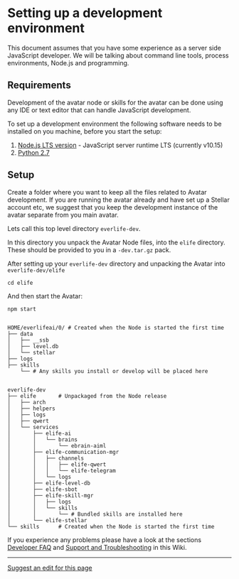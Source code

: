 # Setting up a development environment

This document assumes that you have some experience as a server side JavaScript developer. We will be talking about command line tools, process environments, Node.js and programming.  

## Requirements

Development of the avatar node or skills for the avatar can be done using any IDE or text editor that can handle JavaScript development. 

To set up a development environment the following software needs to be installed on you machine, before you start the setup:

1. [Node.js LTS version](https://nodejs.org) - JavaScript server runtime LTS (currently v10.15)
2. [Python 2.7](https://www.python.org/)

## Setup

Create a folder where you want to keep all the files related to Avatar development. If you are running the avatar already and have set up a Stellar account etc, we suggest that you keep the development instance of the avatar separate from you main avatar.

Lets call this top level directory `everlife-dev`.

In this directory you unpack the Avatar Node files, into the `elife` directory. These should be provided to you in a `-dev.tar.gz` pack.

After setting up your `everlife-dev` directory and unpacking the Avatar into `everlife-dev/elife`

    cd elife
    
And then start the Avatar:

    npm start


    HOME/everlifeai/0/ # Created when the Node is started the first time
    ├── data
    │   ├── __ssb
    │   ├── level.db
    │   └── stellar
    ├── logs
    ├── skills
        └── # Any skills you install or develop will be placed here


    everlife-dev
    ├── elife       # Unpackaged from the Node release 
    │   ├── arch
    │   ├── helpers
    │   ├── logs
    │   ├── qwert
    │   └── services
    │       ├── elife-ai
    │       │   └── brains
    │       │       └── ebrain-aiml
    │       ├── elife-communication-mgr
    │       │   ├── channels
    │       │   │   ├── elife-qwert
    │       │   │   └── elife-telegram
    │       │   └── logs
    │       ├── elife-level-db
    │       ├── elife-sbot
    │       ├── elife-skill-mgr
    │       │   ├── logs
    │       │   └── skills              
    │       │       └── # Bundled skills are installed here
    │       └── elife-stellar
    └── skills      # Created when the Node is started the first time
     
If you experience any problems please have a look at the sections [Developer FAQ](dev-faq.md) and [Support and Troubleshooting](dev-support.md) in this Wiki.

- - - -
[Suggest an edit for this page](https://github.com/everlifeai/everlifeai.github.io/edit/master/docs/developer-resources/getting-started/dev-setup.md)

